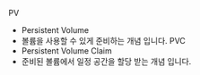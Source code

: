 PV
- Persistent Volume
- 볼륨을 사용할 수 있게 준비하는 개념 입니다.
PVC
- Persistent Volume Claim
- 준비된 볼륨에서 일정 공간을 할당 받는 개념 입니다.